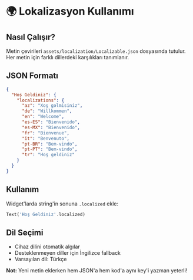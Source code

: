 # 🌍 Lokalizasyon Kullanımı

## Nasıl Çalışır?
Metin çevirileri `assets/localization/Localizable.json` dosyasında tutulur. Her metin için farklı dillerdeki karşılıkları tanımlanır.

## JSON Formatı
```json
{
  "Hoş Geldiniz": {
    "localizations": {
      "az": "Xoş gəlmisiniz",
      "de": "Willkommen",
      "en": "Welcome",
      "es-ES": "Bienvenido",
      "es-MX": "Bienvenido",
      "fr": "Bienvenue",
      "it": "Benvenuto",
      "pt-BR": "Bem-vindo",
      "pt-PT": "Bem-vindo",
      "tr": "Hoş geldiniz"
    }
  }
}
```

## Kullanım
Widget'larda string'in sonuna `.localized` ekle:

```dart
Text('Hoş Geldiniz'.localized)
```

## Dil Seçimi
- Cihaz dilini otomatik algılar
- Desteklenmeyen diller için İngilizce fallback
- Varsayılan dil: Türkçe

**Not:** Yeni metin eklerken hem JSON'a hem kod'a aynı key'i yazman yeterli!
